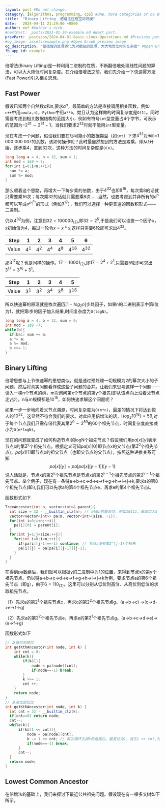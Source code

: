 ```yaml
---
layout: post #Do not change.
category: [algorithms, programming, cpp] #One, more categories or no at all.
title:  "Binary Lifting  倍增法压缩空间规模"
date:   2024-04-11 21:29:00 +0800
author: eef #Author's nick.
#nextPart: _posts/2021-01-30-example.md #Next part.
prevPart: _posts/os/2024-04-01-Basic-Linux-Operations.md #Previous part.
#og_image: assets/example.png #Open Graph preview image.
og_description: "使线性的处理转化为对数级的处理，大大地优化时间复杂度" #Open Graph description.
fb_app_id: example
---
```


倍增法(Binary Lifting)是一种利用二进制的性质，不断翻倍地处理线性问题的算法，可以大大降低时间复杂度。在介绍倍增法之前，我们先介绍一下快速幂方法(Fast Power)引入相关思想。

## Fast Power

假设已知两个自然数$a$和$n$,要求$a^n$，最简单的方法是直接调用相关函数，例如`c++`中用`pow(a,n)`，`Python`中用`a**b`，姑且认为这样做的时间复杂度是`O(1)`。同时需要考虑到相关数据结构的范围大小，例如有符号`int`型变量占4个字节，可表示的范围为$-2^{31}\sim 2^{31}-1$，当我们要求$2^{32}$时就不能用`int`型变量。

现在考虑一个问题，假设我们要在尽可能小的数据类型（如`int`）下求$4^{32}$对`MOD`=1 000 000 007的余数，该如何操作呢？此时最自然想到的方法是累乘，即从1开始，逐步乘4，直到32次，这种方法的时间复杂度是`O(n)`。
```cpp
long long a = 4, n = 32, sum = 1;
int mod = 1e9 + 7;
for(int i=0;i<n;++i){
  sum *= a;
  sum %= mod;
}
```

那么顺着这个思路，再增大一下每步乘的倍数，由于$4^{32}$也即$8^{16}$，每次乘8的话就只需要乘16次；每次乘32的话就只需要乘8次......当然，也要考虑到并非所有的$a^n$都可以写成$a^{n_1 ^{n_2}}$的形式（例如$3^{17}$），我们可以选择一种更普遍的因数积形式——二进制。

仍以$4^{32}$为例，注意到$32 = 100 000_{(2)}$,即$32=2^{5}$,于是我们可以设置一个因子$x$，$x$初始值为4，每过一轮令$x = x*x$,这样只需要6轮即可求出$4^{32}$。

| Step | 1 | 2 | 3 | 4 | 5 | 6 |
|----|---|------|---|---|--|--|
| Value | $4^1$  | $4^2$ | $4^4$ | $4^8$ | $4^{16}$ | $4^{32}$ |

那$3^{17}$呢？也是同样的操作。$17=10 001_{(2)}$,即$17=2^4+2^1$,只需要5轮即可求出$3^{17}=3^{16}+3^1$。

| Step | 1 | 2 | 3 | 4 | 5 |
|----|---|------|---|---|---|
| Value | $3^1$  | $3^2$ | $3^4$ | $3^8$ | $3^{16}$ |

所以快速幂的原理就是依次遍历[$1-log_2 n$]步处因子，如果n的二进制表示中第i位为1，就把第i步的因子加入结果,时间复杂度为`O(logN)`。
```cpp
long long a = 4, b = 32, sum = 0;
int mod = 1e9 +7;
while(b){
  if(b&1) sum += a;
  a *= a;
  a %= mod;
  b >>= 1;
}
```

## Binary Lifting
倍增思想与上节快速幂的思想类似，就是通过预处理一切规模为2的幂次大小的子问题，然后将真实问题看作成这些子问题的合并。让我们来思考这样一个问题——读入一棵n个节点的树，m次询问第x个节点的第y个祖先(即从该点向上沿着父节点走y步)。n与m规模都是$10^{18}$，如何快速求解这个问题呢？

如果一步一步地向着父节点溯源，时间复杂度为`O(m*n)`，最差的情况下将达到惊人的$10^{32}$，这显然不符合我们的要求。对此应用倍增法的话，$\lfloor log_2 10^{18} \rfloor=59$,对于每个节点我们只需存储代表其第$2^0 \sim 2^{59}$的60个祖先节点，时间复杂度直接减小为`O(m*logN)`。

现在的问题就变成了如何构造节点i的logN个祖先节点？假设我们用$pa[x][y]$表示节点$x$的第$2^y$个祖先节点，根据定义可知$pa[x][0]$即节点x的父节点(第$2^0$个祖先节点)，$pa[x][1]$即节点x的祖父节点（也即父节点的父节点）。按照这种递推关系可知
$$pa[x][y] = pa[pa[x][y-1]][y-1]$$
说人话就是，节点x的第$2^y$个祖先节点是节点x的第$2^{y-1}$个祖先节点的第$2^{y-1}$个祖先节点。举个例子，现在有一条链a->b->c->d->e->f->g->h->i->j->k,要求a的第8个祖先节点(即i),我们可以先求a的第4个祖先节点e，再求e的第4个祖先节点i。

函数形式如下
```cpp
TreeAncestor(int n, vector<int>& parent){
  int size = 32 - __builtin_clz(n); // 纪录n的最高位，例如10111，最高位为5
  vector<vector<int>> pa(n, vector<int>(size, -1));
  for(int i=0;i<n;++i){
    pa[i][0] = parent[i];
  }
  for(int j=1;j<size;++j){
    for(int i=0;i<n;++i){
      if(pa[i][j-1]==-1) continue; // 节点i没有第2^(j-1)个祖先
      pa[i][j] = pa[pa[i][j-1]][j-1];
    }
  }
}
```
在得到pa数组后，我们就可以根据y的二进制中为1的位置，来得到节点x的第y个祖先节点。仍以链a->b->c->d->e->f->g->h->i->j->k为例，要求节点a的第6个祖先节点（即g），由于$6=110_{(2)}$，这里可以分别从低位到高位、从高位到低位的求取祖先节点。

（1）先求a的第$2^1$个祖先节点c，再求c的第$2^2$个祖先节点g。(a->b->c) ->(c->d->e->f->g)

（2）先求a的第$2^2$个祖先节点e，再求e的第$2^1$个祖先节点g。(a->b->c->d->e)->(e->f->g)

函数形式如下
```cpp
// 从低位到高位
int getKthAncestor(int node, int k) {
    int cnt = 0;
    while(k){
        if(k&1){
            node = pa[node][cnt];
            if(node==-1) break;
        }
        k >>= 1;
        cnt ++;
    }
    return node;
}
// 从高位到低位
int getKthAncestor(int node, int k) {
  int cnt = 32 - __builtin_clz(k);
  if(cnt==0) return node;
  cnt--;
  while(k){
      if(k&(1 << cnt)){
          node = pa[node][cnt];
          k -= 1 << cnt; // 每次循环去掉k的最高位。最高位为1，减去1 << cnt,为0不做处理
          if(node==-1) break;
      }
      cnt--;
  }
  return node;
}
```

## Lowest Common Ancestor

在倍增法的基础上，我们来探讨下最近公共祖先问题。假设现在有一棵多叉树如下所示。
